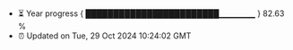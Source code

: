 - ⏳ Year progress { ████████████████████████▁▁▁▁▁▁ } 82.63 %
- ⏰ Updated on Tue, 29 Oct 2024 10:24:02 GMT

